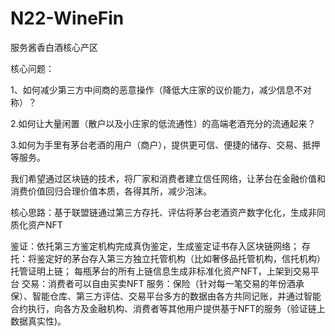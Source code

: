 # N22-WineFin
服务酱香白酒核心产区

核心问题：

1、如何减少第三方中间商的恶意操作（降低大庄家的议价能力，减少信息不对称）？

2.如何让大量闲置（散户以及小庄家的低流通性）的高端老酒充分的流通起来？

3.如何为手里有茅台老酒的用户（商户），提供更可信、便捷的储存、交易、抵押等服务。



我们希望通过区块链的技术，将厂家和消费者建立信任网络，让茅台在金融价值和消费价值回归合理价值本质，各得其所，减少泡沫。


核心思路：基于联盟链通过第三方存托、评估将茅台老酒资产数字化化，生成非同质化资产NFT

鉴证：依托第三方鉴定机构完成真伪鉴定，生成鉴定证书存入区块链网络；
存托：将鉴定好的茅台存入第三方独立托管机构（比如奢侈品托管机构，信托机构）托管证明上链；
每瓶茅台的所有上链信息生成非标准化资产NFT，上架到交易平台
交易：消费者可以自由买卖NFT
服务：保险（针对每一笔交易的年份酒承保）、智能仓库、第三方评估、交易平台多方的数据由各方共同记账，并通过智能合约执行，向各方及金融机构、消费者等其他用户提供基于NFT的服务（验证链上数据真实性)。
